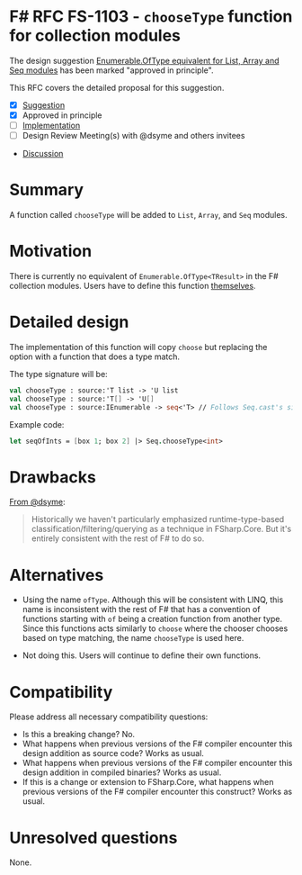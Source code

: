 # F# RFC FS-1103 - `chooseType` function for collection modules

The design suggestion [Enumerable.OfType<TResult> equivalent for List, Array and Seq modules](https://github.com/fsharp/fslang-suggestions/issues/527) has been marked "approved in principle".

This RFC covers the detailed proposal for this suggestion.

- [x] [Suggestion](https://github.com/fsharp/fslang-suggestions/issues/527)
- [x] Approved in principle
- [ ] [Implementation](https://github.com/dotnet/fsharp/pull/FILL-ME-IN)
- [ ] Design Review Meeting(s) with @dsyme and others invitees
- [Discussion](https://github.com/fsharp/fslang-design/discussions/581)

# Summary

A function called `chooseType` will be added to `List`, `Array`, and `Seq` modules.

# Motivation

There is currently no equivalent of `Enumerable.OfType<TResult>` in the F# collection modules. Users have to define
this function [themselves](https://stackoverflow.com/q/2521254/5429648).

# Detailed design

The implementation of this function will copy `choose` but replacing the option with a function that does a type match.

The type signature will be:
```fs
val chooseType : source:'T list -> 'U list
val chooseType : source:'T[] -> 'U[]
val chooseType : source:IEnumerable -> seq<'T> // Follows Seq.cast's signature
```

Example code:

```fsharp
let seqOfInts = [box 1; box 2] |> Seq.chooseType<int>
```

# Drawbacks

[From @dsyme](https://github.com/fsharp/fslang-suggestions/issues/527#issuecomment-521980214):
> Historically we haven't particularly emphasized runtime-type-based classification/filtering/querying
> as a technique in FSharp.Core. But it's entirely consistent with the rest of F# to do so.

# Alternatives

- Using the name `ofType`. Although this will be consistent with LINQ, this name is inconsistent with
the rest of F# that has a convention of functions starting with `of` being a creation function from another type.
Since this functions acts similarly to `choose` where the chooser chooses based on type matching, the name `chooseType` is used here.

- Not doing this. Users will continue to define their own functions.

# Compatibility

Please address all necessary compatibility questions:

* Is this a breaking change? No.
* What happens when previous versions of the F# compiler encounter this design addition as source code? Works as usual.
* What happens when previous versions of the F# compiler encounter this design addition in compiled binaries? Works as usual.
* If this is a change or extension to FSharp.Core, what happens when previous versions of the F# compiler encounter this construct? Works as usual.


# Unresolved questions

None.
